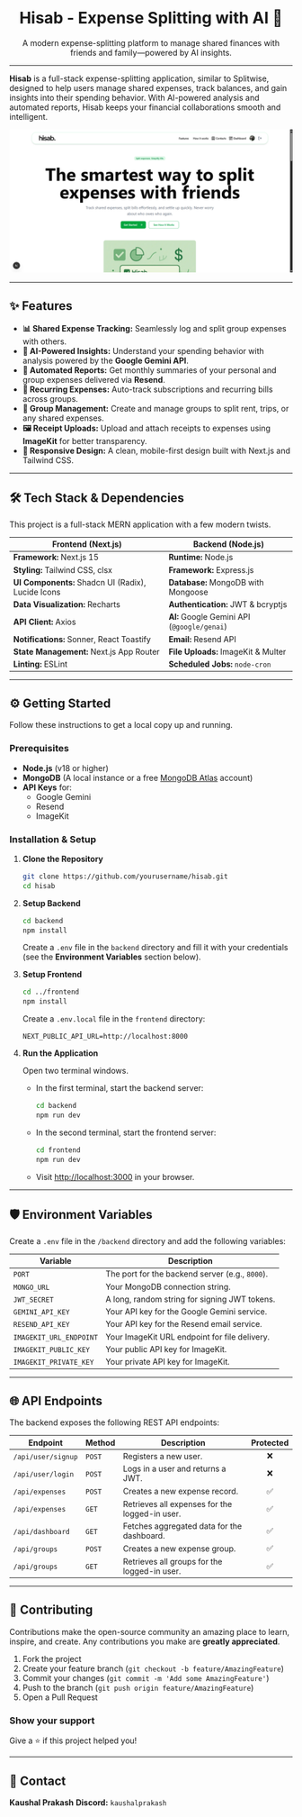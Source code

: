 
<div align="center">

<br />

# Hisab - Expense Splitting with AI 💸

A modern expense-splitting platform to manage shared finances with friends and family—powered by AI insights.

</div>

---

**Hisab** is a full-stack expense-splitting application, similar to Splitwise, designed to help users manage shared expenses, track balances, and gain insights into their spending behavior. With AI-powered analysis and automated reports, Hisab keeps your financial collaborations smooth and intelligent.

![App Screenshot](./hero.png)

---

## ✨ Features

- **📊 Shared Expense Tracking:** Seamlessly log and split group expenses with others.
- **🤖 AI-Powered Insights:** Understand your spending behavior with analysis powered by the **Google Gemini API**.
- **📧 Automated Reports:** Get monthly summaries of your personal and group expenses delivered via **Resend**.
- **🔁 Recurring Expenses:** Auto-track subscriptions and recurring bills across groups.
- **👥 Group Management:** Create and manage groups to split rent, trips, or any shared expenses.
- **🖼️ Receipt Uploads:** Upload and attach receipts to expenses using **ImageKit** for better transparency.
- **📱 Responsive Design:** A clean, mobile-first design built with Next.js and Tailwind CSS.

---

## 🛠️ Tech Stack & Dependencies

This project is a full-stack MERN application with a few modern twists.

| Frontend (Next.js) | Backend (Node.js) |
|--------------------|-------------------|
| **Framework:** Next.js 15 | **Runtime:** Node.js |
| **Styling:** Tailwind CSS, clsx | **Framework:** Express.js |
| **UI Components:** Shadcn UI (Radix), Lucide Icons | **Database:** MongoDB with Mongoose |
| **Data Visualization:** Recharts | **Authentication:** JWT & bcryptjs |
| **API Client:** Axios | **AI:** Google Gemini API (`@google/genai`) |
| **Notifications:** Sonner, React Toastify | **Email:** Resend API |
| **State Management:** Next.js App Router | **File Uploads:** ImageKit & Multer |
| **Linting:** ESLint | **Scheduled Jobs:** `node-cron` |

---

## ⚙️ Getting Started

Follow these instructions to get a local copy up and running.

### Prerequisites

- **Node.js** (v18 or higher)
- **MongoDB** (A local instance or a free [MongoDB Atlas](https://www.mongodb.com/cloud/atlas) account)
- **API Keys** for:
  - Google Gemini
  - Resend
  - ImageKit

### Installation & Setup

1. **Clone the Repository**

   ```bash
   git clone https://github.com/yourusername/hisab.git
   cd hisab
    ````

2. **Setup Backend**

   ```bash
   cd backend
   npm install
   ```

   Create a `.env` file in the `backend` directory and fill it with your credentials (see the **Environment Variables** section below).

3. **Setup Frontend**

   ```bash
   cd ../frontend
   npm install
   ```

   Create a `.env.local` file in the `frontend` directory:

   ```env
   NEXT_PUBLIC_API_URL=http://localhost:8000
   ```

4. **Run the Application**

   Open two terminal windows.

   * In the first terminal, start the backend server:

     ```bash
     cd backend
     npm run dev
     ```

   * In the second terminal, start the frontend server:

     ```bash
     cd frontend
     npm run dev
     ```

   * Visit [http://localhost:3000](http://localhost:3000) in your browser.

---

## 🛡️ Environment Variables

Create a `.env` file in the `/backend` directory and add the following variables:

| Variable                | Description                                     |
| ----------------------- | ----------------------------------------------- |
| `PORT`                  | The port for the backend server (e.g., `8000`). |
| `MONGO_URL`             | Your MongoDB connection string.                 |
| `JWT_SECRET`            | A long, random string for signing JWT tokens.   |
| `GEMINI_API_KEY`        | Your API key for the Google Gemini service.     |
| `RESEND_API_KEY`        | Your API key for the Resend email service.      |
| `IMAGEKIT_URL_ENDPOINT` | Your ImageKit URL endpoint for file delivery.   |
| `IMAGEKIT_PUBLIC_KEY`   | Your public API key for ImageKit.               |
| `IMAGEKIT_PRIVATE_KEY`  | Your private API key for ImageKit.              |

---

## 🌐 API Endpoints

The backend exposes the following REST API endpoints:

| Endpoint           | Method | Description                                    | Protected |
| ------------------ | ------ | ---------------------------------------------- | :-------: |
| `/api/user/signup` | `POST` | Registers a new user.                          |     ❌     |
| `/api/user/login`  | `POST` | Logs in a user and returns a JWT.              |     ❌     |
| `/api/expenses`    | `POST` | Creates a new expense record.                  |     ✅     |
| `/api/expenses`    | `GET`  | Retrieves all expenses for the logged-in user. |     ✅     |
| `/api/dashboard`   | `GET`  | Fetches aggregated data for the dashboard.     |     ✅     |
| `/api/groups`      | `POST` | Creates a new expense group.                   |     ✅     |
| `/api/groups`      | `GET`  | Retrieves all groups for the logged-in user.   |     ✅     |

---

## 🤝 Contributing

Contributions make the open-source community an amazing place to learn, inspire, and create. Any contributions you make are **greatly appreciated**.

1. Fork the project
2. Create your feature branch (`git checkout -b feature/AmazingFeature`)
3. Commit your changes (`git commit -m 'Add some AmazingFeature'`)
4. Push to the branch (`git push origin feature/AmazingFeature`)
5. Open a Pull Request

### Show your support

Give a ⭐️ if this project helped you!

---

## 📧 Contact

**Kaushal Prakash**
**Discord:** `kaushalprakash`

```

